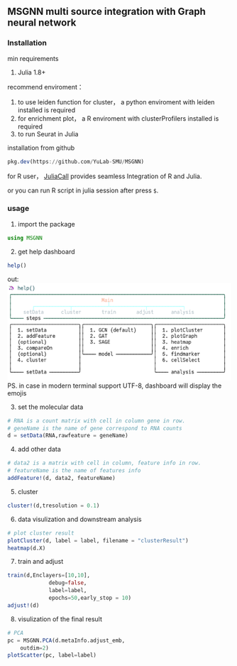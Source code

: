 ## MSGNN multi source integration with Graph neural network

### Installation 
min requirements 

1. Julia 1.8+

recommend enviroment： 

1. to use leiden function for cluster， a python enviroment with leiden installed is required
2. for enrichment plot， a R enviroment with clusterProfilers installed is required
3. to run Seurat in Julia

installation from github 
```julia
pkg.dev(https://github.com/YuLab-SMU/MSGNN) 
```
for R user，  [JuliaCall](https://cran.r-project.org/web/packages/JuliaCall/readme/README.html) provides seamless Integration of R and Julia.

or you can run R script in julia session after press `$`.


### usage
1. import the package
```julia
using MSGNN 
```

2. get help dashboard
```julia
help()
```
out:
![](./img/dashboard.png) 
PS. in case in modern terminal support UTF-8, dashboard will display the emojis

3. set the molecular data
```julia
# RNA is a count matrix with cell in column gene in row.
# geneName is the name of gene correspond to RNA counts
d = setData(RNA,rawfeature = geneName) 
```

4. add other data
```julia
# data2 is a matrix with cell in column, feature info in row.
# featureName is the name of features info
addFeature!(d, data2, featureName)
```

5. cluster
```julia 
cluster!(d,tresolution = 0.1) 
```


6. data visulization and downstream analysis
```julia
# plot cluster result
plotCluster(d, label = label, filename = "clusterResult")
heatmap(d.X)
```


7. train and adjust 
```julia
train(d,Enclayers=[10,10],
             debug=false,
             label=label,
             epochs=50,early_stop = 10)
adjust!(d)
```

8. visulization of the final result
```julia
# PCA
pc = MSGNN.PCA(d.metaInfo.adjust_emb,
	outdim=2)
plotScatter(pc,	label=label)
```
